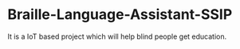 # Braille-Language-Assistant-SSIP
It is a IoT based project which will help blind people get education.
